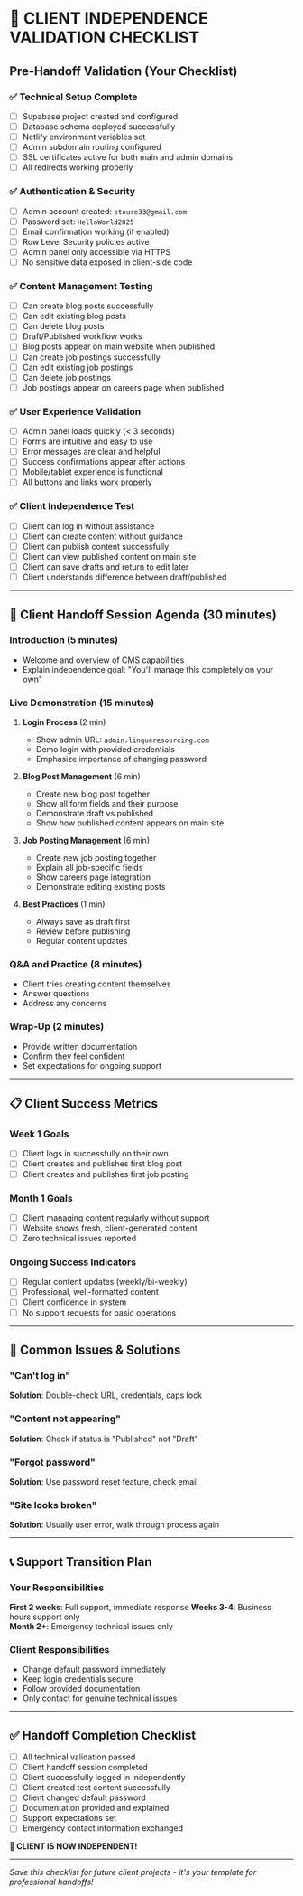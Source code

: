 # 🎯 CLIENT INDEPENDENCE VALIDATION CHECKLIST

## Pre-Handoff Validation (Your Checklist)

### ✅ Technical Setup Complete
- [ ] Supabase project created and configured
- [ ] Database schema deployed successfully  
- [ ] Netlify environment variables set
- [ ] Admin subdomain routing configured
- [ ] SSL certificates active for both main and admin domains
- [ ] All redirects working properly

### ✅ Authentication & Security
- [ ] Admin account created: `etoure33@gmail.com`
- [ ] Password set: `HelloWorld2025` 
- [ ] Email confirmation working (if enabled)
- [ ] Row Level Security policies active
- [ ] Admin panel only accessible via HTTPS
- [ ] No sensitive data exposed in client-side code

### ✅ Content Management Testing
- [ ] Can create blog posts successfully
- [ ] Can edit existing blog posts
- [ ] Can delete blog posts
- [ ] Draft/Published workflow works
- [ ] Blog posts appear on main website when published
- [ ] Can create job postings successfully
- [ ] Can edit existing job postings
- [ ] Can delete job postings
- [ ] Job postings appear on careers page when published

### ✅ User Experience Validation
- [ ] Admin panel loads quickly (< 3 seconds)
- [ ] Forms are intuitive and easy to use
- [ ] Error messages are clear and helpful
- [ ] Success confirmations appear after actions
- [ ] Mobile/tablet experience is functional
- [ ] All buttons and links work properly

### ✅ Client Independence Test
- [ ] Client can log in without assistance
- [ ] Client can create content without guidance
- [ ] Client can publish content successfully
- [ ] Client can view published content on main site
- [ ] Client can save drafts and return to edit later
- [ ] Client understands difference between draft/published

---

## 🤝 Client Handoff Session Agenda (30 minutes)

### Introduction (5 minutes)
- Welcome and overview of CMS capabilities
- Explain independence goal: "You'll manage this completely on your own"

### Live Demonstration (15 minutes)
1. **Login Process** (2 min)
   - Show admin URL: `admin.linqueresourcing.com`
   - Demo login with provided credentials
   - Emphasize importance of changing password

2. **Blog Post Management** (6 min)
   - Create new blog post together
   - Show all form fields and their purpose
   - Demonstrate draft vs published
   - Show how published content appears on main site

3. **Job Posting Management** (6 min)
   - Create new job posting together
   - Explain all job-specific fields
   - Show careers page integration
   - Demonstrate editing existing posts

4. **Best Practices** (1 min)
   - Always save as draft first
   - Review before publishing
   - Regular content updates

### Q&A and Practice (8 minutes)
- Client tries creating content themselves
- Answer questions
- Address any concerns

### Wrap-Up (2 minutes)
- Provide written documentation
- Confirm they feel confident
- Set expectations for ongoing support

---

## 📋 Client Success Metrics

### Week 1 Goals
- [ ] Client logs in successfully on their own
- [ ] Client creates and publishes first blog post
- [ ] Client creates and publishes first job posting

### Month 1 Goals  
- [ ] Client managing content regularly without support
- [ ] Website shows fresh, client-generated content
- [ ] Zero technical issues reported

### Ongoing Success Indicators
- [ ] Regular content updates (weekly/bi-weekly)
- [ ] Professional, well-formatted content
- [ ] Client confidence in system
- [ ] No support requests for basic operations

---

## 🚨 Common Issues & Solutions

### "Can't log in"
**Solution**: Double-check URL, credentials, caps lock

### "Content not appearing"
**Solution**: Check if status is "Published" not "Draft"

### "Forgot password"  
**Solution**: Use password reset feature, check email

### "Site looks broken"
**Solution**: Usually user error, walk through process again

---

## 📞 Support Transition Plan

### Your Responsibilities
**First 2 weeks**: Full support, immediate response
**Weeks 3-4**: Business hours support only  
**Month 2+**: Emergency technical issues only

### Client Responsibilities
- Change default password immediately
- Keep login credentials secure
- Follow provided documentation
- Only contact for genuine technical issues

---

## ✅ Handoff Completion Checklist

- [ ] All technical validation passed
- [ ] Client handoff session completed
- [ ] Client successfully logged in independently
- [ ] Client created test content successfully
- [ ] Client changed default password
- [ ] Documentation provided and explained
- [ ] Support expectations set
- [ ] Emergency contact information exchanged

**🎉 CLIENT IS NOW INDEPENDENT!**

---

*Save this checklist for future client projects - it's your template for professional handoffs!*